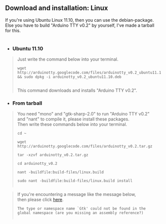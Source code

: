## Download and installation: Linux ##

If you're using Ubuntu Linux 11.10, then you can use the debian-package.<br>
Else you have to build "Arduino TTY v0.2" by yourself, I've made a tarball for this.<br>
<br>
<ul><li><h3>Ubuntu 11.10</h3>
</li></ul><blockquote>Just write the command below into your terminal.<br>
<pre><code>wget http://arduinotty.googlecode.com/files/arduinotty_v0.2_ubuntu11.10.deb &amp;&amp; sudo dpkg -i arduinotty_v0.2_ubuntu11.10.deb<br>
</code></pre>
This command downloads and installs "Arduino TTY v0.2".</blockquote>

<ul><li><h3>From tarball</h3>
</li></ul><blockquote>You need "mono" and "gtk-sharp-2.0" to run "Arduino TTY v0.2"<br>
and "nant" to compile it, please install these packages.<br>
Then write these commands below into your terminal.<br>
<pre><code>cd ~<br>
wget http://arduinotty.googlecode.com/files/arduinotty_v0.2.tar.gz<br>
tar -xzvf arduinotty_v0.2.tar.gz<br>
cd arduinotty_v0.2<br>
nant -buildfile:build-files/linux.build<br>
sudo nant -buildfile:build-files/linux.build install<br>
</code></pre></blockquote>

<blockquote>If you're encountering a message like the message below, <br>
then please click <a href='Compiling_Problems.md'>here</a>.<br>
<pre><code>The type or namespace name `Gtk' could not be found in the global namespace (are you missing an assembly reference?)<br>
</code></pre>